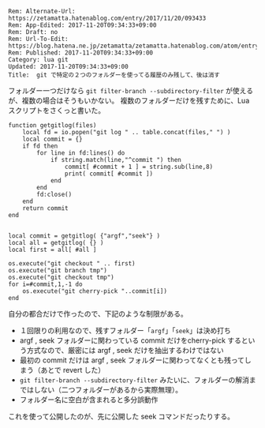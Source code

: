 ```header
Rem: Alternate-Url: https://zetamatta.hatenablog.com/entry/2017/11/20/093433
Rem: App-Edited: 2017-11-20T09:34:33+09:00
Rem: Draft: no
Rem: Url-To-Edit: https://blog.hatena.ne.jp/zetamatta/zetamatta.hatenablog.com/atom/entry/8599973812319387567
Rem: Published: 2017-11-20T09:34:33+09:00
Category: lua git
Updated: 2017-11-20T09:34:33+09:00
Title:  git で特定の２つのフォルダーを使ってる履歴のみ残して、後は消す
```
フォルダー一つだけなら `git filter-branch --subdirectory-filter` が使えるが、複数の場合はそうもいかない。
複数のフォルダーだけを残すために、Lua スクリプトをさくっと書いた。

```
function getgitlog(files)
    local fd = io.popen("git log " .. table.concat(files," ") )
    local commit = {}
    if fd then
        for line in fd:lines() do
            if string.match(line,"^commit ") then
                commit[ #commit + 1 ] = string.sub(line,8)
                print( commit[ #commit ])
            end
        end
        fd:close()
    end
    return commit
end


local commit = getgitlog( {"argf","seek"} )
local all = getgitlog( {} )
local first = all[ #all ]

os.execute("git checkout " .. first)
os.execute("git branch tmp")
os.execute("git checkout tmp")
for i=#commit,1,-1 do
    os.execute("git cherry-pick "..commit[i])
end
```

自分の都合だけで作ったので、下記のような制限がある。

- １回限りの利用なので、残すフォルダー「`argf`」「`seek`」は決め打ち
- argf , seek フォルダーに関わっている commit だけをcherry-pick するという方式なので、厳密には argf , seek だけを抽出するわけではない
- 最初の commit だけは argf , seek フォルダーに関わってなくとも残ってしまう（あとで revert した）
-  `git filter-branch --subdirectory-filter` みたいに、フォルダーの解消まではしない（二つフォルダーがあるから実際無理）。
- フォルダー名に空白が含まれると多分誤動作

これを使って公開したのが、先に公開した seek コマンドだったりする。
